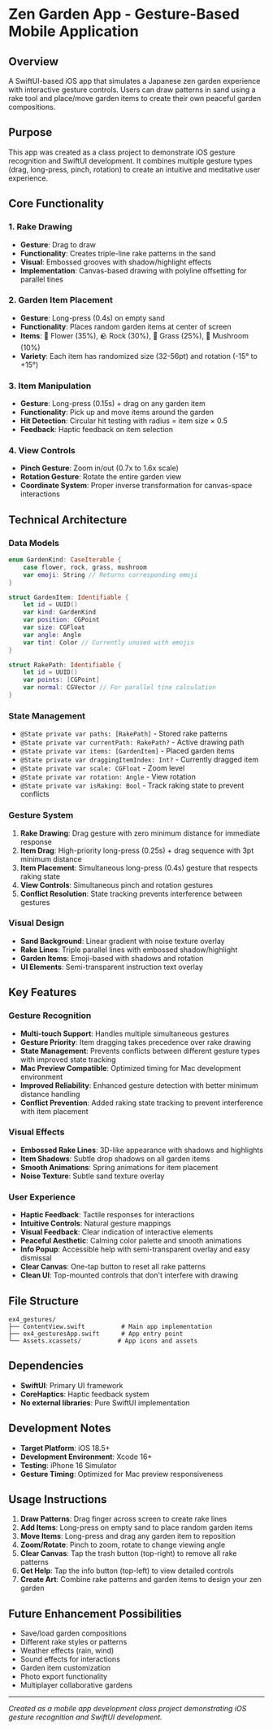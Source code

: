 # Zen Garden App - Gesture-Based Mobile Application

## Overview
A SwiftUI-based iOS app that simulates a Japanese zen garden experience with interactive gesture controls. Users can draw patterns in sand using a rake tool and place/move garden items to create their own peaceful garden compositions.

## Purpose
This app was created as a class project to demonstrate iOS gesture recognition and SwiftUI development. It combines multiple gesture types (drag, long-press, pinch, rotation) to create an intuitive and meditative user experience.

## Core Functionality

### 1. Rake Drawing
- **Gesture**: Drag to draw
- **Functionality**: Creates triple-line rake patterns in the sand
- **Visual**: Embossed grooves with shadow/highlight effects
- **Implementation**: Canvas-based drawing with polyline offsetting for parallel tines

### 2. Garden Item Placement
- **Gesture**: Long-press (0.4s) on empty sand
- **Functionality**: Places random garden items at center of screen
- **Items**: 🌸 Flower (35%), 🪨 Rock (30%), 🌿 Grass (25%), 🍄 Mushroom (10%)
- **Variety**: Each item has randomized size (32-56pt) and rotation (-15° to +15°)

### 3. Item Manipulation
- **Gesture**: Long-press (0.15s) + drag on any garden item
- **Functionality**: Pick up and move items around the garden
- **Hit Detection**: Circular hit testing with radius = item size × 0.5
- **Feedback**: Haptic feedback on item selection

### 4. View Controls
- **Pinch Gesture**: Zoom in/out (0.7x to 1.6x scale)
- **Rotation Gesture**: Rotate the entire garden view
- **Coordinate System**: Proper inverse transformation for canvas-space interactions

## Technical Architecture

### Data Models
```swift
enum GardenKind: CaseIterable {
    case flower, rock, grass, mushroom
    var emoji: String // Returns corresponding emoji
}

struct GardenItem: Identifiable {
    let id = UUID()
    var kind: GardenKind
    var position: CGPoint
    var size: CGFloat
    var angle: Angle
    var tint: Color // Currently unused with emojis
}

struct RakePath: Identifiable {
    let id = UUID()
    var points: [CGPoint]
    var normal: CGVector // For parallel tine calculation
}
```

### State Management
- `@State private var paths: [RakePath]` - Stored rake patterns
- `@State private var currentPath: RakePath?` - Active drawing path
- `@State private var items: [GardenItem]` - Placed garden items
- `@State private var draggingItemIndex: Int?` - Currently dragged item
- `@State private var scale: CGFloat` - Zoom level
- `@State private var rotation: Angle` - View rotation
- `@State private var isRaking: Bool` - Track raking state to prevent conflicts

### Gesture System
1. **Rake Drawing**: Drag gesture with zero minimum distance for immediate response
2. **Item Drag**: High-priority long-press (0.25s) + drag sequence with 3pt minimum distance
3. **Item Placement**: Simultaneous long-press (0.4s) gesture that respects raking state
4. **View Controls**: Simultaneous pinch and rotation gestures
5. **Conflict Resolution**: State tracking prevents interference between gestures

### Visual Design
- **Sand Background**: Linear gradient with noise texture overlay
- **Rake Lines**: Triple parallel lines with embossed shadow/highlight
- **Garden Items**: Emoji-based with shadows and rotation
- **UI Elements**: Semi-transparent instruction text overlay

## Key Features

### Gesture Recognition
- **Multi-touch Support**: Handles multiple simultaneous gestures
- **Gesture Priority**: Item dragging takes precedence over rake drawing
- **State Management**: Prevents conflicts between different gesture types with improved state tracking
- **Mac Preview Compatible**: Optimized timing for Mac development environment
- **Improved Reliability**: Enhanced gesture detection with better minimum distance handling
- **Conflict Prevention**: Added raking state tracking to prevent interference with item placement

### Visual Effects
- **Embossed Rake Lines**: 3D-like appearance with shadows and highlights
- **Item Shadows**: Subtle drop shadows on all garden items
- **Smooth Animations**: Spring animations for item placement
- **Noise Texture**: Subtle sand texture overlay

### User Experience
- **Haptic Feedback**: Tactile responses for interactions
- **Intuitive Controls**: Natural gesture mappings
- **Visual Feedback**: Clear indication of interactive elements
- **Peaceful Aesthetic**: Calming color palette and smooth animations
- **Info Popup**: Accessible help with semi-transparent overlay and easy dismissal
- **Clear Canvas**: One-tap button to reset all rake patterns
- **Clean UI**: Top-mounted controls that don't interfere with drawing

## File Structure
```
ex4_gestures/
├── ContentView.swift          # Main app implementation
├── ex4_gesturesApp.swift      # App entry point
└── Assets.xcassets/          # App icons and assets
```

## Dependencies
- **SwiftUI**: Primary UI framework
- **CoreHaptics**: Haptic feedback system
- **No external libraries**: Pure SwiftUI implementation

## Development Notes
- **Target Platform**: iOS 18.5+
- **Development Environment**: Xcode 16+
- **Testing**: iPhone 16 Simulator
- **Gesture Timing**: Optimized for Mac preview responsiveness

## Usage Instructions
1. **Draw Patterns**: Drag finger across screen to create rake lines
2. **Add Items**: Long-press on empty sand to place random garden items
3. **Move Items**: Long-press and drag any garden item to reposition
4. **Zoom/Rotate**: Pinch to zoom, rotate to change viewing angle
5. **Clear Canvas**: Tap the trash button (top-right) to remove all rake patterns
6. **Get Help**: Tap the info button (top-left) to view detailed controls
7. **Create Art**: Combine rake patterns and garden items to design your zen garden

## Future Enhancement Possibilities
- Save/load garden compositions
- Different rake styles or patterns
- Weather effects (rain, wind)
- Sound effects for interactions
- Garden item customization
- Photo export functionality
- Multiplayer collaborative gardens

---
*Created as a mobile app development class project demonstrating iOS gesture recognition and SwiftUI development.*
